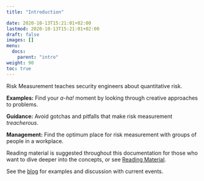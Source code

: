 ```yaml
---
title: "Introduction"

date: 2020-10-13T15:21:01+02:00
lastmod: 2020-10-13T15:21:01+02:00
draft: false
images: []
menu:
  docs:
    parent: "intro"
weight: 90
toc: true
---
```

Risk Measurement teaches security engineers about quantitative risk.

**Examples:** Find your _a-ha!_ moment by looking through creative approaches to problems.

**Guidance:** Avoid gotchas and pitfalls that make risk measurement _treacherous_. 

**Management:** Find the optimum place for risk measurement with groups of people in a workplace.

Reading material is suggested throughout this documentation for those who want to dive deeper into the concepts, or see [Reading Material](/risk-measurement/docs/other/reading-material).

See the [blog](/risk-measurement/blog) for examples and discussion with current events.

